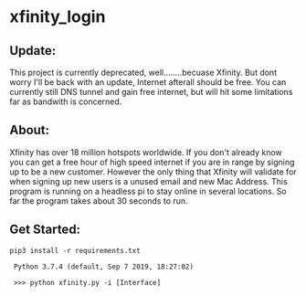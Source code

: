 # xfinity_login
## Update:
This project is currently deprecated, well........becuase Xfinity. But dont worry I'll be back with an update, Internet afterall should be free.
You can currently still DNS tunnel and gain free internet, but will hit some limitations far as bandwith is concerned. 

## About:
Xfinity has over 18 million hotspots worldwide. If you don't already know you can get a free hour of high speed internet if you are in range by signing up to be a new customer. However the only thing that Xfinity will validate for when signing up new users is a unused email and new Mac Address.
This program is running on a headless pi to stay online in several locations. 
So far the program takes about 30 seconds to run. 
## Get Started:
<code>pip3 install -r requirements.txt</code>

<code> Python 3.7.4 (default, Sep  7 2019, 18:27:02)</code>

<code> >>> python xfinity.py -i [Interface] </code>
